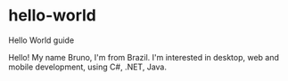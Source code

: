 # hello-world
Hello World guide

Hello! My name Bruno, I'm from Brazil.
I'm interested in desktop, web and mobile development, using C#, .NET, Java.
